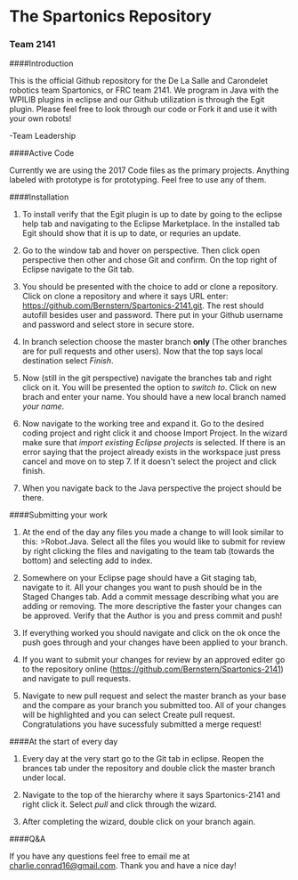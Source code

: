 # The Spartonics Repository
### Team 2141

####Introduction

This is the official Github repository for the De La Salle and Carondelet robotics team Spartonics, or FRC team 2141. We program in Java with the WPILIB plugins in eclipse and our Github utilization is through the Egit plugin. Please feel free to look through our code or Fork it and use it with your own robots!

-Team Leadership

####Active Code

Currently we are using the 2017 Code files as the primary projects. Anything labeled with prototype is for prototyping. Feel free to use any of them.

####Installation

1. To install verify that the Egit plugin is up to date by going to the eclipse help tab and navigating to the Eclipse Marketplace. In the installed tab Egit should show that it is up to date, or requries an update. 

2. Go to the window tab and hover on perspective. Then click open perspective then other and chose Git and confirm. On the top right of Eclipse navigate to the Git tab. 

3. You should be presented with the choice to add or clone a repository. Click on clone a repository and where it says URL enter: https://github.com/Bernstern/Spartonics-2141.git. The rest should autofill besides user and password. There put in your Github username and password and select store in secure store. 

4. In branch selection choose the master branch **only** (The other branches are for pull requests and other users). Now that the top says local destination select *Finish*.

5. Now (still in the git perspective) navigate the branches tab and right click on it. You will be presented the option to *switch to*. Click on new brach and enter your name.  You should have a new local branch named *your name*.

6. Now navigate to the working tree and expand it. Go to the desired coding project and right click it and choose Import Project. In the wizard make sure that *import existing Eclipse projects* is selected. If there is an error saying that the project already exists in the workspace just press cancel and move on to step 7. If it doesn't select the project and click finish.

7. When you navigate back to the Java perspective the project should be there. 

####Submitting your work

1. At the end of the day any files you made a change to will look similar to this: >Robot.Java. Select all the files you would like to submit for review by right clicking the files and navigating to the team tab (towards the bottom) and selecting add to index.

2. Somewhere on your Eclipse page should have a Git staging tab, navigate to it. All your changes you want to push should be in the Staged Changes tab. Add a commit message describing what you are adding or removing. The more descriptive the faster your changes can be approved. Verify that the Author is you and press commit and push!

3. If everything worked you should navigate and click on the ok once the push goes through and your changes have been applied to your branch. 

4. If you want to submit your changes for review by an approved editer go to the repository online (https://github.com/Bernstern/Spartonics-2141) and navigate to pull requests.

5. Navigate to new pull request and select the master branch as your base and the compare as your branch you submitted too. All of your changes will be highlighted and you can select Create pull request. Congratulations you have sucessfuly submitted a merge request!

####At the start of every day

1. Every day at the very start go to the Git tab in eclipse. Reopen the brances tab under the repository and double click the master branch under local. 

2. Navigate to the top of the hierarchy where it says Spartonics-2141 and right click it. Select *pull* and click through the wizard. 

3. After completing the wizard, double click on your branch again.

####Q&A

If you have any questions feel free to email me at charlie.conrad16@gmail.com. Thank you and have a nice day!

